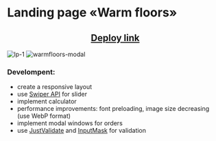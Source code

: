 # Landing page «Warm floors»

<h2 align="center"><a href="https://lp-warmfloors.vercel.app/" target="_blank">Deploy link</a></h2>

![lp-1](https://user-images.githubusercontent.com/39487464/225334393-19e69a5f-63ed-4392-8084-63cf52a5d95d.JPG)
![warmfloors-modal](https://user-images.githubusercontent.com/39487464/226471017-32194bb0-a52c-4009-ac25-5661d46fe753.JPG)


### Develompent:

- create a responsive layout
- use [Swiper API](https://swiperjs.com/swiper-api) for slider
- implement calculator
- performance improvements: font preloading, image size decreasing (use WebP format)
- implement modal windows for orders
- use [JustValidate](https://just-validate.dev/) and [InputMask](https://robinherbots.github.io/Inputmask/#/documentation) for validation
